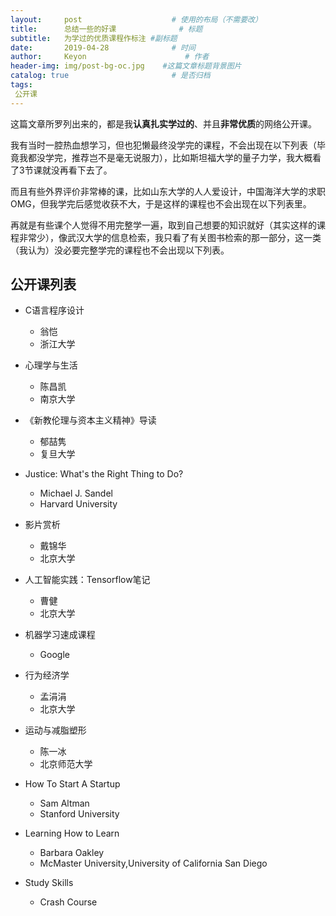 ```yaml
---
layout:     post                    # 使用的布局（不需要改）
title:      总结一些的好课              # 标题 
subtitle:   为学过的优质课程作标注 #副标题
date:       2019-04-28              # 时间
author:     Keyon                      # 作者
header-img: img/post-bg-oc.jpg    #这篇文章标题背景图片
catalog: true                       # 是否归档
tags:
 公开课
---
```


这篇文章所罗列出来的，都是我**认真扎实学过的**、并且**非常优质**的网络公开课。

我有当时一腔热血想学习，但也犯懒最终没学完的课程，不会出现在以下列表（毕竟我都没学完，推荐岂不是毫无说服力），比如斯坦福大学的量子力学，我大概看了3节课就没再看下去了。

而且有些外界评价非常棒的课，比如山东大学的人人爱设计，中国海洋大学的求职OMG，但我学完后感觉收获不大，于是这样的课程也不会出现在以下列表里。

再就是有些课个人觉得不用完整学一遍，取到自己想要的知识就好（其实这样的课程非常少），像武汉大学的信息检索，我只看了有关图书检索的那一部分，这一类（我认为）没必要完整学完的课程也不会出现以下列表。

## 公开课列表
* C语言程序设计
	* 翁恺
	* 浙江大学
* 心理学与生活
	* 陈昌凯
	* 南京大学
* 《新教伦理与资本主义精神》导读
	* 郁喆隽
	* 复旦大学
* Justice: What's the Right Thing to Do?
	* Michael J. Sandel
	* Harvard University
* 影片赏析
	* 戴锦华
	* 北京大学
* 人工智能实践：Tensorflow笔记
	* 曹健
	* 北京大学
* 机器学习速成课程
	* Google
* 行为经济学
	* 孟涓涓
	* 北京大学
* 运动与减脂塑形
	* 陈一冰
	* 北京师范大学
* How To Start A Startup
	* Sam Altman
	* Stanford University

* Learning How to Learn
	* Barbara Oakley
	* McMaster University,University of California San Diego
* Study Skills
	* Crash Course